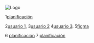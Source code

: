 ![Logo](img/logo.png)


1[planificación](https://trello.com/b/9UhZWpzO/data-lovers) 

 2[usuario 1](https://www.youtube.com/watch?v=RjAXF70T8EM&feature=youtu.be), 
 3[usuario 2](https://www.youtube.com/watch?v=-JPRpwIC0D8&feature=youtu.be) 
 4[usuario 3](https://www.youtube.com/watch?v=soch-PYCv4k&feature=youtu.be).
 5[figma](https://www.figma.com/proto/VsSkrYK7O8IIJ6ozy9n2lodY/Intento-mil?node-id=1%3A2&scaling=scale-down)  
 
  6 [planificación](https://trello.com/b/9UhZWpzO/data-lovers)
  7 [planificación](https://trello.com/b/9UhZWpzO/data-lovers)








 





